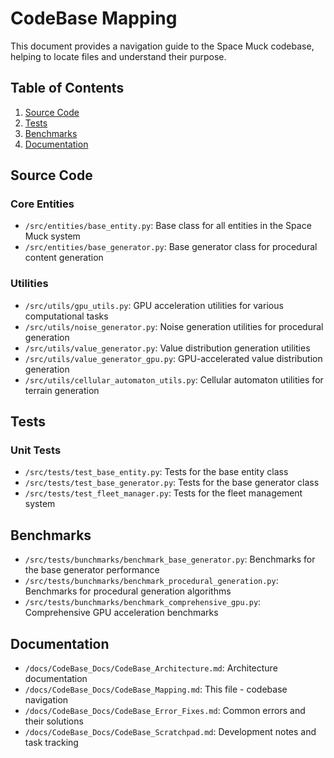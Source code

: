 # CodeBase Mapping

This document provides a navigation guide to the Space Muck codebase, helping to locate files and understand their purpose.

## Table of Contents

1. [Source Code](#source-code)
2. [Tests](#tests)
3. [Benchmarks](#benchmarks)
4. [Documentation](#documentation)

## Source Code

### Core Entities

- `/src/entities/base_entity.py`: Base class for all entities in the Space Muck system
- `/src/entities/base_generator.py`: Base generator class for procedural content generation

### Utilities

- `/src/utils/gpu_utils.py`: GPU acceleration utilities for various computational tasks
- `/src/utils/noise_generator.py`: Noise generation utilities for procedural generation
- `/src/utils/value_generator.py`: Value distribution generation utilities
- `/src/utils/value_generator_gpu.py`: GPU-accelerated value distribution generation
- `/src/utils/cellular_automaton_utils.py`: Cellular automaton utilities for terrain generation

## Tests

### Unit Tests

- `/src/tests/test_base_entity.py`: Tests for the base entity class
- `/src/tests/test_base_generator.py`: Tests for the base generator class
- `/src/tests/test_fleet_manager.py`: Tests for the fleet management system

## Benchmarks

- `/src/tests/bunchmarks/benchmark_base_generator.py`: Benchmarks for the base generator performance
- `/src/tests/bunchmarks/benchmark_procedural_generation.py`: Benchmarks for procedural generation algorithms
- `/src/tests/bunchmarks/benchmark_comprehensive_gpu.py`: Comprehensive GPU acceleration benchmarks

## Documentation

- `/docs/CodeBase_Docs/CodeBase_Architecture.md`: Architecture documentation
- `/docs/CodeBase_Docs/CodeBase_Mapping.md`: This file - codebase navigation
- `/docs/CodeBase_Docs/CodeBase_Error_Fixes.md`: Common errors and their solutions
- `/docs/CodeBase_Docs/CodeBase_Scratchpad.md`: Development notes and task tracking
